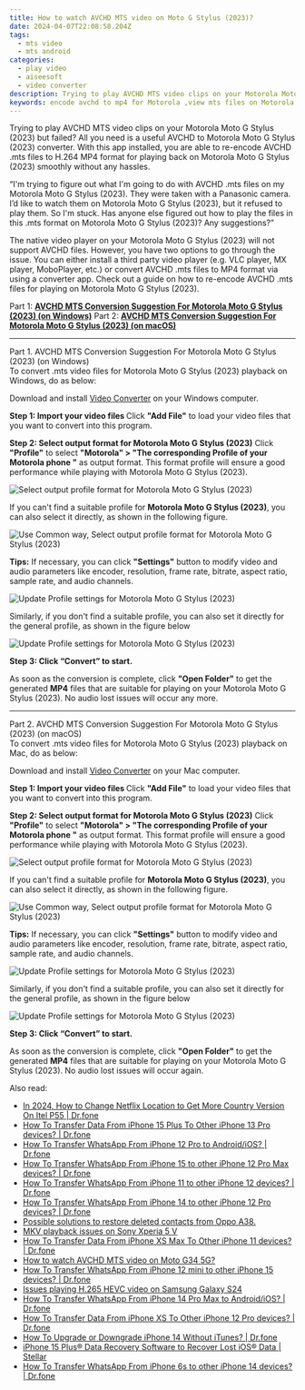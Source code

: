 ```yaml
---
title: How to watch AVCHD MTS video on Moto G Stylus (2023)?
date: 2024-04-07T22:08:58.204Z
tags: 
  - mts video
  - mts android
categories: 
  - play video
  - aiseesoft
  - video converter
description: Trying to play AVCHD MTS video clips on your Motorola Moto G Stylus (2023) but failed? All you need is a useful AVCHD to Motorola Moto G Stylus (2023) converter. Check how to re-encode AVCHD .mts files to H.264 MP4 format for playing back on Motorola Moto G Stylus (2023) without any hassles. 
keywords: encode avchd to mp4 for Motorola ,view mts files on Motorola Moto G Stylus (2023),convert avchd mts for Motorola Moto G Stylus (2023),play avchd video on Motorola ,avchd player for Motorola Moto G Stylus (2023),play mts clips on Motorola Moto G Stylus (2023),mts converter android 2018,how to converter 720p to mts on android,playing mts videos on phone android,video to mts codec converter for android,best mts transcoder android,mts file not supported in Motorola Moto G Stylus (2023)
---
```



<div class="atpl-content atpl-for-aiseesoft-video-converter play-mts-on-android">

<div class="atpl-post-description-part-1">
<div class="tpl-content-sub-paragraph-normal">
  <p>
    Trying to play AVCHD MTS video clips on your Motorola Moto G Stylus (2023) but failed? All you need is a useful AVCHD to Motorola Moto G Stylus (2023) converter. With this app installed, you are able to re-encode AVCHD .mts files to H.264 MP4 format for playing back on Motorola Moto G Stylus (2023) smoothly without any hassles.
  </p>
</div>
</div>



<div class="atpl-post-device-model-description">
  
</div>

<div class="atpl-post-description-part-2">
<div class="tpl-content-sub-paragraph-question">
  “I'm trying to figure out what I'm going to do with AVCHD .mts files on my Motorola Moto G Stylus (2023). They were taken with a Panasonic camera. I’d like to watch them on Motorola Moto G Stylus (2023), but it refused to play them. So I'm stuck. Has anyone else figured out how to play the files in this .mts format on Motorola Moto G Stylus (2023)? Any suggestions?”
</div>
<div class="tpl-content-sub-paragraph-content">
<p>
  The native video player on your Motorola Moto G Stylus (2023) will not support AVCHD files. However, you have two options to go through the issue. You can either install a third party video player (e.g. VLC player, MX player, MoboPlayer, etc.) or convert AVCHD .mts files to MP4 format via using a converter app. Check out a guide on how to re-encode AVCHD .mts files for playing on Motorola Moto G Stylus (2023).
</p>
</div>
</div>

Part 1: <strong><a href="#p1">AVCHD MTS Conversion Suggestion For Motorola Moto G Stylus (2023) (on Windows)</a></strong>
Part 2: <strong><a href="#p2">AVCHD MTS Conversion Suggestion For Motorola Moto G Stylus (2023) (on macOS)</a></strong>

<!-- Part 1 -->
<a id="p1" name="p1" ></a><hr>

<div class="atpl-step-part-style">Part 1. AVCHD MTS Conversion Suggestion For Motorola Moto G Stylus (2023) (on Windows)</div>
To convert .mts video files for Motorola Moto G Stylus (2023) playback on Windows, do as below:

Download and install <a class="atpl-step-content-a-style" href="https://tools.techidaily.com/aiseesoft-total-video-converter/" >Video Converter</a> on your Windows computer.

<strong>Step 1: Import your video files </strong>
Click <b>"Add File"</b> to load your video files that you want to convert into this program.

<strong>Step 2: Select output format for Motorola Moto G Stylus (2023)</strong>
Click <b>"Profile"</b> to select <b>"Motorola" > "The corresponding Profile of your Motorola phone "</b> as output format. This format profile will ensure a good performance while playing with Motorola Moto G Stylus (2023).

<img src="https://tools.techidaily.com/images/apps/aiseesoft/video-converter/devices/moto/fv.mp4/win/profile-3.png" class="atpl-imgstyle" alt="Select output profile format for Motorola Moto G Stylus (2023)" />

If you can't find a suitable profile for **Motorola Moto G Stylus (2023)**, you can also select it directly, as shown in the following figure.

<img src="https://tools.techidaily.com/images/apps/aiseesoft/video-converter/devices/common_android/fv.mp4/win/profile.png" class="atpl-imgstyle" alt="Use Common way, Select output profile format for Motorola Moto G Stylus (2023)" />

<strong>Tips:</strong>
If necessary, you can click <b>"Settings"</b> button to modify video and audio parameters like encoder, resolution, frame rate, bitrate, aspect ratio, sample rate, and audio channels. 

<img src="https://tools.techidaily.com/images/apps/aiseesoft/video-converter/devices/moto/fv.mp4/win/settings-4.png" class="atpl-imgstyle"  alt="Update Profile settings for Motorola Moto G Stylus (2023)" />

Similarly, if you don't find a suitable profile, you can also set it directly for the general profile, as shown in the figure below

<img src="https://tools.techidaily.com/images/apps/aiseesoft/video-converter/devices/common_android/fv.mp4/win/settings.png" class="atpl-imgstyle"  alt="Update Profile settings for Motorola Moto G Stylus (2023)" />

<strong>Step 3: Click “Convert” to start.</strong>

As soon as the conversion is complete, click <b>"Open Folder"</b> to get the generated <b>MP4</b> files that are suitable for playing on your Motorola Moto G Stylus (2023). No audio lost issues will occur any more.

<!-- Part 2 -->
<a id="p2" name="p2"></a><hr>

<div class="atpl-step-part-style">Part 2. AVCHD MTS Conversion Suggestion For Motorola Moto G Stylus (2023) (on macOS)</div>
To convert .mts video files for Motorola Moto G Stylus (2023) playback on Mac, do as below:

Download and install <a class="atpl-step-content-a-style" href="https://tools.techidaily.com/aiseesoft-total-video-converter/" >Video Converter</a> on your Mac computer.

<strong>Step 1: Import your video files </strong>
Click <b>"Add File"</b> to load your video files that you want to convert into this program.

<strong>Step 2: Select output format for Motorola Moto G Stylus (2023)</strong>
Click <b>"Profile"</b> to select <b>"Motorola" > "The corresponding Profile of your Motorola phone "</b> as output format. This format profile will ensure a good performance while playing with Motorola Moto G Stylus (2023).

<img src="https://tools.techidaily.com/images/apps/aiseesoft/video-converter/devices/moto/fv.mp4/mac/profile.png" class="atpl-imgstyle" alt="Select output profile format for Motorola Moto G Stylus (2023)" />

If you can't find a suitable profile for **Motorola Moto G Stylus (2023)**, you can also select it directly, as shown in the following figure.

<img src="https://tools.techidaily.com/images/apps/aiseesoft/video-converter/devices/common_android/fv.mp4/mac/profile.png" class="atpl-imgstyle" alt="Use Common way, Select output profile format for Motorola Moto G Stylus (2023)" />

<strong>Tips:</strong>
If necessary, you can click <b>"Settings"</b> button to modify video and audio parameters like encoder, resolution, frame rate, bitrate, aspect ratio, sample rate, and audio channels. 

<img src="https://tools.techidaily.com/images/apps/aiseesoft/video-converter/devices/moto/fv.mp4/mac/settings.png" class="atpl-imgstyle"  alt="Update Profile settings for Motorola Moto G Stylus (2023)" />

Similarly, if you don't find a suitable profile, you can also set it directly for the general profile, as shown in the figure below

<img src="https://tools.techidaily.com/images/apps/aiseesoft/video-converter/devices/common_android/fv.mp4/win/settings.png" class="atpl-imgstyle"  alt="Update Profile settings for Motorola Moto G Stylus (2023)" />

<strong>Step 3: Click “Convert” to start.</strong>


As soon as the conversion is complete, click <b>"Open Folder"</b> to get the generated <b>MP4</b> files that are suitable for playing on your Motorola Moto G Stylus (2023). No audio lost issues will occur again.


<ins class="adsbygoogle"
     style="display:block"
     data-ad-client="ca-pub-7571918770474297"
     data-ad-slot="8358498916"
     data-ad-format="auto"
     data-full-width-responsive="true"></ins>


</div>
<span class="atpl-alsoreadstyle">Also read:</span>
<div><ul>
<li><a href="https://review-topics.techidaily.com/in-2024-how-to-change-netflix-location-to-get-more-country-version-on-itel-p55-drfone-by-drfone-virtual-android/" ><u>In 2024, How to Change Netflix Location to Get More Country Version On Itel P55 | Dr.fone</u></a></li>
<li><a href="https://review-topics.techidaily.com/how-to-transfer-data-from-iphone-15-plus-to-other-iphone-13-pro-devices-drfone-by-drfone-transfer-data-from-ios-transfer-data-from-ios/" ><u>How To Transfer Data From iPhone 15 Plus To Other iPhone 13 Pro devices? | Dr.fone</u></a></li>
<li><a href="https://review-topics.techidaily.com/how-to-transfer-whatsapp-from-iphone-12-pro-to-androidios-drfone-by-drfone-transfer-whatsapp-from-ios-transfer-whatsapp-from-ios/" ><u>How To Transfer WhatsApp From iPhone 12 Pro to Android/iOS? | Dr.fone</u></a></li>
<li><a href="https://review-topics.techidaily.com/how-to-transfer-whatsapp-from-iphone-15-to-other-iphone-12-pro-max-devices-drfone-by-drfone-transfer-whatsapp-from-ios-transfer-whatsapp-from-ios/" ><u>How To Transfer WhatsApp From iPhone 15 to other iPhone 12 Pro Max devices? | Dr.fone</u></a></li>
<li><a href="https://review-topics.techidaily.com/how-to-transfer-whatsapp-from-iphone-11-to-other-iphone-12-devices-drfone-by-drfone-transfer-whatsapp-from-ios-transfer-whatsapp-from-ios/" ><u>How To Transfer WhatsApp From iPhone 11 to other iPhone 12 devices? | Dr.fone</u></a></li>
<li><a href="https://review-topics.techidaily.com/how-to-transfer-whatsapp-from-iphone-14-to-other-iphone-12-pro-devices-drfone-by-drfone-transfer-whatsapp-from-ios-transfer-whatsapp-from-ios/" ><u>How To Transfer WhatsApp From iPhone 14 to other iPhone 12 Pro devices? | Dr.fone</u></a></li>
<li><a href="https://review-topics.techidaily.com/possible-solutions-to-restore-deleted-contacts-from-oppo-a38-by-fonelab-android-recover-contacts/" ><u>Possible solutions to restore deleted contacts from Oppo A38.</u></a></li>
<li><a href="https://review-topics.techidaily.com/mkv-playback-issues-on-sony-xperia-5-v-by-aiseesoft-video-converter-play-mkv-on-android/" ><u>MKV playback issues on Sony Xperia 5 V</u></a></li>
<li><a href="https://review-topics.techidaily.com/how-to-transfer-data-from-iphone-xs-max-to-other-iphone-11-devices-drfone-by-drfone-transfer-data-from-ios-transfer-data-from-ios/" ><u>How To Transfer Data From iPhone XS Max To Other iPhone 11 devices? | Dr.fone</u></a></li>
<li><a href="https://review-topics.techidaily.com/how-to-watch-avchd-mts-video-on-moto-g34-5g-by-aiseesoft-video-converter-play-mts-on-android/" ><u>How to watch AVCHD MTS video on Moto G34 5G?</u></a></li>
<li><a href="https://review-topics.techidaily.com/how-to-transfer-whatsapp-from-iphone-12-mini-to-other-iphone-15-devices-drfone-by-drfone-transfer-whatsapp-from-ios-transfer-whatsapp-from-ios/" ><u>How To Transfer WhatsApp From iPhone 12 mini to other iPhone 15 devices? | Dr.fone</u></a></li>
<li><a href="https://review-topics.techidaily.com/issues-playing-h-265-hevc-video-on-samsung-galaxy-s24-by-aiseesoft-video-converter-play-hevc-video-on-android/" ><u>Issues playing H.265 HEVC video on Samsung Galaxy S24</u></a></li>
<li><a href="https://review-topics.techidaily.com/how-to-transfer-whatsapp-from-iphone-14-pro-max-to-androidios-drfone-by-drfone-transfer-whatsapp-from-ios-transfer-whatsapp-from-ios/" ><u>How To Transfer WhatsApp From iPhone 14 Pro Max to Android/iOS? | Dr.fone</u></a></li>
<li><a href="https://review-topics.techidaily.com/how-to-transfer-data-from-iphone-xs-to-other-iphone-12-pro-devices-drfone-by-drfone-transfer-data-from-ios-transfer-data-from-ios/" ><u>How To Transfer Data From iPhone XS To Other iPhone 12 Pro devices? | Dr.fone</u></a></li>
<li><a href="https://review-topics.techidaily.com/how-to-upgrade-or-downgrade-iphone-14-without-itunes-drfone-by-drfone-ios-system-repair-ios-system-repair/" ><u>How To Upgrade or Downgrade iPhone 14 Without iTunes? | Dr.fone</u></a></li>
<li><a href="https://review-topics.techidaily.com/iphone-15-plus-data-recovery-software-to-recover-lost-ios-data-stellar-by-stellar-data-recovery-ios-iphone-data-recovery/" ><u>iPhone 15 Plus® Data Recovery Software to Recover Lost iOS® Data | Stellar</u></a></li>
<li><a href="https://review-topics.techidaily.com/how-to-transfer-whatsapp-from-iphone-6s-to-other-iphone-14-devices-drfone-by-drfone-transfer-whatsapp-from-ios-transfer-whatsapp-from-ios/" ><u>How To Transfer WhatsApp From iPhone 6s to other iPhone 14 devices? | Dr.fone</u></a></li>
</ul></div>
